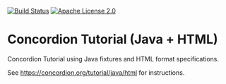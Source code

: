 [![Build Status](https://travis-ci.com/concordion/concordion-tutorial-java-html.svg?branch=master)](https://travis-ci.com/concordion/concordion-tutorial-java-html)
[![Apache License 2.0](https://img.shields.io/badge/license-Apache%202.0-blue.svg)](http://www.apache.org/licenses/LICENSE-2.0.html)

# Concordion Tutorial (Java + HTML)
Concordion Tutorial using Java fixtures and HTML format specifications.

See https://concordion.org/tutorial/java/html for instructions.
